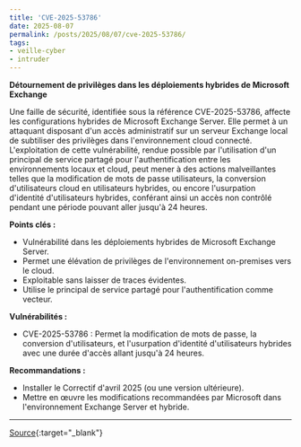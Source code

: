 ```yaml
---
title: 'CVE-2025-53786'
date: 2025-08-07
permalink: /posts/2025/08/07/cve-2025-53786/
tags:
- veille-cyber
- intruder
---
```

**Détournement de privilèges dans les déploiements hybrides de Microsoft Exchange**

Une faille de sécurité, identifiée sous la référence CVE-2025-53786, affecte les configurations hybrides de Microsoft Exchange Server. Elle permet à un attaquant disposant d'un accès administratif sur un serveur Exchange local de subtiliser des privilèges dans l'environnement cloud connecté. L'exploitation de cette vulnérabilité, rendue possible par l'utilisation d'un principal de service partagé pour l'authentification entre les environnements locaux et cloud, peut mener à des actions malveillantes telles que la modification de mots de passe utilisateurs, la conversion d'utilisateurs cloud en utilisateurs hybrides, ou encore l'usurpation d'identité d'utilisateurs hybrides, conférant ainsi un accès non contrôlé pendant une période pouvant aller jusqu'à 24 heures.

**Points clés :**

*   Vulnérabilité dans les déploiements hybrides de Microsoft Exchange Server.
*   Permet une élévation de privilèges de l'environnement on-premises vers le cloud.
*   Exploitable sans laisser de traces évidentes.
*   Utilise le principal de service partagé pour l'authentification comme vecteur.

**Vulnérabilités :**

*   CVE-2025-53786 : Permet la modification de mots de passe, la conversion d'utilisateurs, et l'usurpation d'identité d'utilisateurs hybrides avec une durée d'accès allant jusqu'à 24 heures.

**Recommandations :**

*   Installer le Correctif d'avril 2025 (ou une version ultérieure).
*   Mettre en œuvre les modifications recommandées par Microsoft dans l'environnement Exchange Server et hybride.

---
[Source](https://cvemon.intruder.io/cves/CVE-2025-53786){:target="_blank"}
